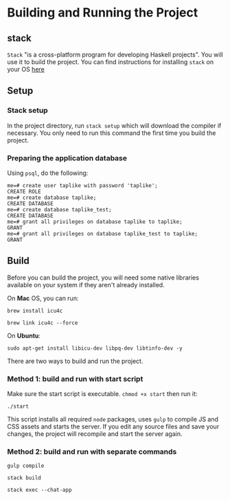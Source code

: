 # Building and Running the Project

## stack

`Stack` "is a cross-platform program for developing Haskell projects". You will use it to build the
project. You can find instructions for installing `stack` on your OS [here](http://docs.haskellstack.org/en/stable/README.html)

## Setup

### Stack setup

In the project directory, run `stack setup` which will download the compiler if necessary. You only need to run this command the first time you build the project.

### Preparing the application database

Using `psql`, do the following:

```
me=# create user taplike with password 'taplike';
CREATE ROLE
me=# create database taplike;
CREATE DATABASE
me=# create database taplike_test;
CREATE DATABASE
me=# grant all privileges on database taplike to taplike;
GRANT
me=# grant all privileges on database taplike_test to taplike;
GRANT
```



## Build

Before you can build the project, you will need some native libraries available on your system if they aren't already installed. 

On **Mac** OS, you can run:

`brew install icu4c`

`brew link icu4c --force`

On **Ubuntu**:

`sudo apt-get install libicu-dev libpq-dev libtinfo-dev -y`

There are two ways to build and run the project.

### Method 1: build and run with start script

Make sure the start script is executable. `chmod +x start` then run it:

`./start`

This script installs all required `node` packages, uses `gulp` to compile JS and CSS assets and starts the server. If you edit any source files and save your changes, the project will recompile and start the server again. 

### Method 2: build and run with separate commands

`gulp compile`

`stack build`

`stack exec --chat-app`
